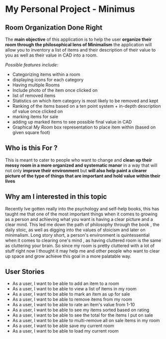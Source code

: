 # My Personal Project - Minimus
## Room Organization Done Right

The **main objective** of this application is to help the user 
**organize their room through the philosophical lens of Minimalism** the application will allow you
to inventory a list of items and their description of their value to you as well as their value in CAD into a room.

*Possible features include:*
- Categorizing items within a room
- displaying icons for each category
- Having multiple Rooms
- Include photo of the item once clicked on
- list of removed items
- Statistics on which item category is most likely to be removed and kept
- Ranking of the items based on a ten point system + in-depth description of value once clicked on
- marking items for sale 
- adding up marked items to see possible final value in CAD
- Graphical *My Room* box representation to place item within (based on given square foot)

## Who is this For ?
This is meant to cater to people who want to change and **clean up their messy room in a more organized and
systematic manor** in a way that will not only **improve their environment** but **will also help paint a clearer picture 
of the type of things that are important and hold value within their lives**

## Why am I interested in this topic
Recently Ive gotten really into the psychology and self-help books, this has taught me that one of the most
important things when it comes to growing as a person and achieving what you want is having a clear picture and a clear mind.
This led me down the path of philosophy through the book , the daily stoic, as well as digging into the values of stoicism 
and later on minimalism. Long story short, a person's environment is quintessential when it comes to clearing one's mind
, as having cluttered room is the same as cluttering your brain. So since my room is pretty cluttered with a lot of stuff 
right now I thought it may help me and other people who want to clear up space and grow achieve this goal in a more palatable
way.

## User Stories
- As a user, I want to be able to add an item to a room
- As a user, I want to be able to view a list of items in my room
- As a user, I want to be able to mark an item as up for sale
- As a user, I want to be able to remove items from my room
- As a user, I want to be able to rate an item's value from 1-10 
- As a user, I want to be able to see my items sorted based on rating
- As a user, I want to be able to see the total for the items I put on sale
- As a user, I want to be able to multi-remove all on sale items in my room
- As a user, I want to be able save my current room
- As a user, I want to be able to load my current room
